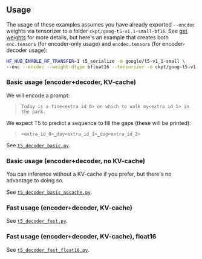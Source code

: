 ## Usage

The usage of these examples assumes you have already exported `--encdec` weights via tensorizer to a folder `ckpt/goog-t5-v1.1-small-bf16`. See [get weights](./get-weights.md) for more details, but here's an example that creates both `enc.tensors` (for encoder-only usage) and `encdec.tensors` (for encoder-decoder usage):

```bash
HF_HUB_ENABLE_HF_TRANSFER=1 t5_serialize -m google/t5-v1_1-small \
--enc --encdec --weight-dtype bfloat16 --tensorizer -o ckpt/goog-t5-v1.1-small-bf16
```

### Basic usage (encoder+decoder, KV-cache)

We will encode a prompt:

> `Today is a fine<extra_id_0> on which to walk my<extra_id_1> in the park.`

We expect T5 to predict a sequence to fill the gaps (these will be printed):

> `<extra_id_0>▁day<extra_id_1>▁dog<extra_id_2>`

See [`t5_decoder_basic.py`](../examples/t5_decoder_basic.py).

### Basic usage (encoder+decoder, no KV-cache)

You can inference without a KV-cache if you prefer, but there's no advantage to doing so.

See [`t5_decoder_basic_nocache.py`](../examples/t5_decoder_basic_nocache.py).

### Fast usage (encoder+decoder, KV-cache)

See [`t5_decoder_fast.py`](../examples/t5_decoder_fast.py).

### Fast usage (encoder+decoder, KV-cache), float16

See [`t5_decoder_fast_float16.py`](../examples/t5_decoder_fast_float16.py).